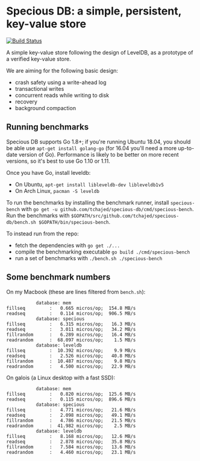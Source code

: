 # Specious DB: a simple, persistent, key-value store

[![Build Status](https://travis-ci.org/tchajed/specious-db.svg?branch=master)](https://travis-ci.org/tchajed/specious-db)

A simple key-value store following the design of LevelDB, as a prototype of a verified key-value store.

We are aiming for the following basic design:
- crash safety using a write-ahead log
- transactional writes
- concurrent reads while writing to disk
- recovery
- background compaction

## Running benchmarks

Specious DB supports Go 1.8+; if you're running Ubuntu 18.04, you should be able use `apt-get install golang-go` (for 16.04 you'll need a more up-to-date version of Go). Performance is likely to be better on more recent versions, so it's best to use Go 1.10 or 1.11.

Once you have Go, install leveldb:
- On Ubuntu, `apt-get install libleveldb-dev libleveldb1v5`
- On Arch Linux, `pacman -S leveldb`

To run the benchmarks by installing the benchmark runner, install `specious-bench` with `go get -u github.com/tchajed/specious-db/cmd/specious-bench`.
Run the benchmarks with `$GOPATH/src/github.com/tchajed/specious-db/bench.sh $GOPATH/bin/specious-bench`.

To instead run from the repo:
- fetch the dependencies with `go get ./...`
- compile the benchmarking executable `go build ./cmd/specious-bench`
- run a set of benchmarks with `./bench.sh ./specious-bench`

## Some benchmark numbers

On my Macbook (these are lines filtered from `bench.sh`):

```
           database: mem
fillseq         :   0.665 micros/op;  154.8 MB/s
readseq         :   0.114 micros/op;  906.5 MB/s
           database: specious
fillseq         :   6.315 micros/op;   16.3 MB/s
readseq         :   3.011 micros/op;   34.2 MB/s
fillrandom      :   6.289 micros/op;   16.4 MB/s
readrandom      :  68.097 micros/op;    1.5 MB/s
           database: leveldb
fillseq         :  10.392 micros/op;    9.9 MB/s
readseq         :   2.526 micros/op;   40.8 MB/s
fillrandom      :  10.487 micros/op;    9.8 MB/s
readrandom      :   4.500 micros/op;   22.9 MB/s
```

On galois (a Linux desktop with a fast SSD):

```
           database: mem
fillseq         :   0.820 micros/op;  125.6 MB/s
readseq         :   0.115 micros/op;  896.6 MB/s
           database: specious
fillseq         :   4.771 micros/op;   21.6 MB/s
readseq         :   2.098 micros/op;   49.1 MB/s
fillrandom      :   4.786 micros/op;   21.5 MB/s
readrandom      :  41.982 micros/op;    2.5 MB/s
           database: leveldb
fillseq         :   8.168 micros/op;   12.6 MB/s
readseq         :   2.878 micros/op;   35.8 MB/s
fillrandom      :   7.584 micros/op;   13.6 MB/s
readrandom      :   4.460 micros/op;   23.1 MB/s
```
